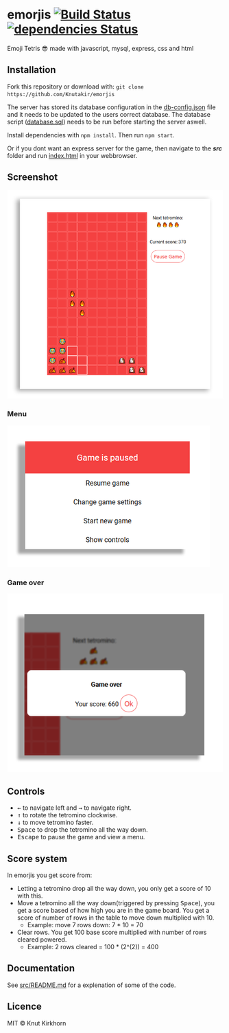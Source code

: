 # emorjis [![Build Status](https://travis-ci.org/Knutakir/emorjis.svg?branch=master)](https://travis-ci.org/Knutakir/emorjis) [![dependencies Status](https://david-dm.org/knutakir/emorjis/status.svg)](https://david-dm.org/knutakir/emorjis)
Emoji Tetris 😎 made with javascript, mysql, express, css and html

## Installation
Fork this repository or download
with: ```git clone https://github.com/Knutakir/emorjis```

The server has stored its database configuration in the [db-config.json](db-config.json)
file and it needs to be updated to the users correct database.
The database script ([database.sql](database.sql)) needs to be run before starting the server aswell.

Install dependencies with ```npm install```.
Then run ```npm start```.

Or if you dont want
an express server for the game, then navigate to the ***src***
folder and run [index.html](src/index.html) in your webbrowser.

## Screenshot
![Preview](media/screenshot-1.png)

### Menu
![Preview](media/screenshot-2.png)

### Game over
![Preview](media/screenshot-3.png)

## Controls
* <kbd>←</kbd> to navigate left and <kbd>→</kbd> to navigate right.
* <kbd>↑</kbd> to rotate the tetromino clockwise.
* <kbd>↓</kbd> to move tetromino faster.
* <kbd>Space</kbd> to drop the tetromino all the way down.
* <kbd>Escape</kbd> to pause the game and view a menu.

## Score system
In emorjis you get score from:
* Letting a tetromino drop all the way down, you only get a score of 10 with this.
* Move a tetromino all the way down(triggered by pressing <kbd>Space</kbd>),
you get a score based of how high you are in the game board. You get a score of number of rows
in the table to move down multiplied with 10.
  * Example: move 7 rows down: 7 * 10 = 70
* Clear rows. You get 100 base score multiplied with number of rows cleared powered.
  * Example: 2 rows cleared = 100 * (2^(2)) = 400

## Documentation
See [src/README.md](src/README.md) for a explenation of some of the code.

## Licence
MIT © Knut Kirkhorn
